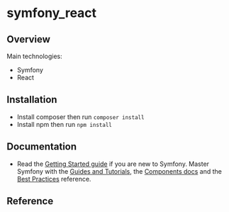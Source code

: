 # symfony_react
Overview
--------
Main technologies:
* Symfony
* React

Installation
------------
* Install composer then run `composer install`
* Install npm then run `npm install`

Documentation
-------------
* Read the [Getting Started guide][1] if you are new to Symfony. Master Symfony with the [Guides and Tutorials][2], the [Components docs][3] and the [Best Practices][4] reference.

Reference
---------
[1]: https://symfony.com/doc/current/page_creation.html
[2]: https://symfony.com/doc/current/index.html
[3]: https://symfony.com/doc/current/components/index.html
[4]: https://symfony.com/doc/current/best_practices/index.html